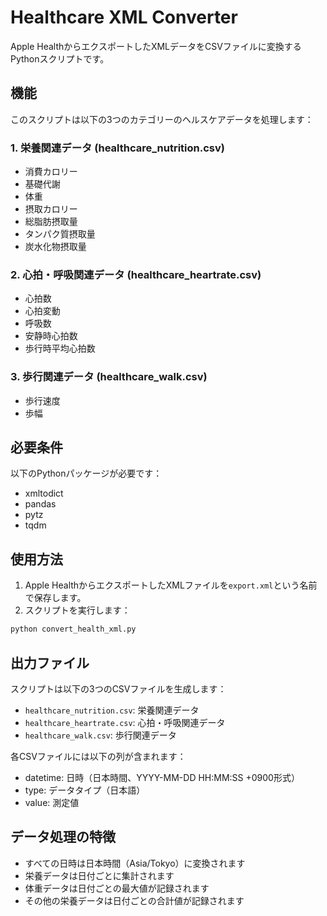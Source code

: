 # Healthcare XML Converter

Apple HealthからエクスポートしたXMLデータをCSVファイルに変換するPythonスクリプトです。

## 機能

このスクリプトは以下の3つのカテゴリーのヘルスケアデータを処理します：

### 1. 栄養関連データ (healthcare_nutrition.csv)
- 消費カロリー
- 基礎代謝
- 体重
- 摂取カロリー
- 総脂肪摂取量
- タンパク質摂取量
- 炭水化物摂取量

### 2. 心拍・呼吸関連データ (healthcare_heartrate.csv)
- 心拍数
- 心拍変動
- 呼吸数
- 安静時心拍数
- 歩行時平均心拍数

### 3. 歩行関連データ (healthcare_walk.csv)
- 歩行速度
- 歩幅

## 必要条件

以下のPythonパッケージが必要です：
- xmltodict
- pandas
- pytz
- tqdm

## 使用方法

1. Apple HealthからエクスポートしたXMLファイルを`export.xml`という名前で保存します。
2. スクリプトを実行します：
```bash
python convert_health_xml.py
```

## 出力ファイル

スクリプトは以下の3つのCSVファイルを生成します：
- `healthcare_nutrition.csv`: 栄養関連データ
- `healthcare_heartrate.csv`: 心拍・呼吸関連データ
- `healthcare_walk.csv`: 歩行関連データ

各CSVファイルには以下の列が含まれます：
- datetime: 日時（日本時間、YYYY-MM-DD HH:MM:SS +0900形式）
- type: データタイプ（日本語）
- value: 測定値

## データ処理の特徴

- すべての日時は日本時間（Asia/Tokyo）に変換されます
- 栄養データは日付ごとに集計されます
- 体重データは日付ごとの最大値が記録されます
- その他の栄養データは日付ごとの合計値が記録されます 